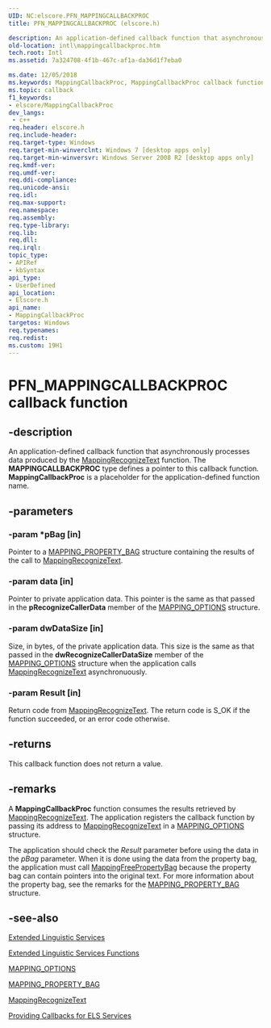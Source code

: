 ```yaml
---
UID: NC:elscore.PFN_MAPPINGCALLBACKPROC
title: PFN_MAPPINGCALLBACKPROC (elscore.h)

description: An application-defined callback function that asynchronously processes data produced by the MappingRecognizeText function.
old-location: intl\mappingcallbackproc.htm
tech.root: Intl
ms.assetid: 7a324708-4f1b-467c-af1a-da36d1f7eba0

ms.date: 12/05/2018
ms.keywords: MappingCallbackProc, MappingCallbackProc callback function [Internationalization for Windows Applications], PFN_MAPPINGCALLBACKPROC, PFN_MAPPINGCALLBACKPROC callback, elscore/MappingCallbackProc, intl.mappingcallbackproc
ms.topic: callback
f1_keywords:
- elscore/MappingCallbackProc
dev_langs:
 - c++
req.header: elscore.h
req.include-header: 
req.target-type: Windows
req.target-min-winverclnt: Windows 7 [desktop apps only]
req.target-min-winversvr: Windows Server 2008 R2 [desktop apps only]
req.kmdf-ver: 
req.umdf-ver: 
req.ddi-compliance: 
req.unicode-ansi: 
req.idl: 
req.max-support: 
req.namespace: 
req.assembly: 
req.type-library: 
req.lib: 
req.dll: 
req.irql: 
topic_type:
- APIRef
- kbSyntax
api_type:
- UserDefined
api_location:
- Elscore.h
api_name:
- MappingCallbackProc
targetos: Windows
req.typenames: 
req.redist: 
ms.custom: 19H1
---
```


# PFN_MAPPINGCALLBACKPROC callback function


## -description


An application-defined callback function that asynchronously processes data produced by the <a href="https://docs.microsoft.com/windows/desktop/api/elscore/nf-elscore-mappingrecognizetext">MappingRecognizeText</a> function. The <b>MAPPINGCALLBACKPROC</b> type defines a pointer to this callback function. <b>MappingCallbackProc</b> is a placeholder for the application-defined function name.


## -parameters




### -param *pBag [in]

Pointer to a <a href="https://docs.microsoft.com/windows/desktop/api/elscore/ns-elscore-mapping_property_bag">MAPPING_PROPERTY_BAG</a> structure containing the results of the call to <a href="https://docs.microsoft.com/windows/desktop/api/elscore/nf-elscore-mappingrecognizetext">MappingRecognizeText</a>.


### -param data [in]

Pointer to private application data. This pointer is the same as that passed in the <b>pRecognizeCallerData</b> member of the <a href="https://docs.microsoft.com/windows/desktop/api/elscore/ns-elscore-mapping_options">MAPPING_OPTIONS</a> structure.


### -param dwDataSize [in]

Size, in bytes, of the private application data. This size is the same as that passed in the <b>dwRecognizeCallerDataSize</b> member of the <a href="https://docs.microsoft.com/windows/desktop/api/elscore/ns-elscore-mapping_options">MAPPING_OPTIONS</a> structure when the application calls <a href="https://docs.microsoft.com/windows/desktop/api/elscore/nf-elscore-mappingrecognizetext">MappingRecognizeText</a> asynchronuously.


### -param Result [in]

Return code from <a href="https://docs.microsoft.com/windows/desktop/api/elscore/nf-elscore-mappingrecognizetext">MappingRecognizeText</a>. The return code is S_OK if the function succeeded, or an error code otherwise.


## -returns



This callback function does not return a value.




## -remarks



A <b>MappingCallbackProc</b> function consumes the results retrieved by <a href="https://docs.microsoft.com/windows/desktop/api/elscore/nf-elscore-mappingrecognizetext">MappingRecognizeText</a>. The application registers the callback function by passing its address to <a href="https://docs.microsoft.com/windows/desktop/api/elscore/nf-elscore-mappingrecognizetext">MappingRecognizeText</a> in a <a href="https://docs.microsoft.com/windows/desktop/api/elscore/ns-elscore-mapping_options">MAPPING_OPTIONS</a> structure.

The application should check the <i>Result</i> parameter before using the data in the <i>pBag</i> parameter. When it is done using the data from the property bag, the application must call <a href="https://docs.microsoft.com/windows/desktop/api/elscore/nf-elscore-mappingfreepropertybag">MappingFreePropertyBag</a> because the property bag can contain pointers into the original text. For more information about the property bag, see the remarks for the <a href="https://docs.microsoft.com/windows/desktop/api/elscore/ns-elscore-mapping_property_bag">MAPPING_PROPERTY_BAG</a> structure.




## -see-also




<a href="https://docs.microsoft.com/windows/desktop/Intl/extended-linguistic-services">Extended Linguistic Services</a>



<a href="https://docs.microsoft.com/windows/desktop/Intl/extended-linguistic-services-functions">Extended Linguistic Services Functions</a>



<a href="https://docs.microsoft.com/windows/desktop/api/elscore/ns-elscore-mapping_options">MAPPING_OPTIONS</a>



<a href="https://docs.microsoft.com/windows/desktop/api/elscore/ns-elscore-mapping_property_bag">MAPPING_PROPERTY_BAG</a>



<a href="https://docs.microsoft.com/windows/desktop/api/elscore/nf-elscore-mappingrecognizetext">MappingRecognizeText</a>



<a href="https://docs.microsoft.com/windows/desktop/Intl/providing-callbacks-for-els-services">Providing Callbacks for ELS Services</a>
 

 

